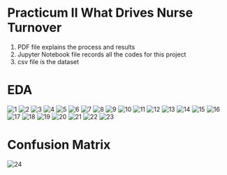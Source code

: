 # Practicum II What Drives Nurse Turnover

1. PDF file explains the process and results
2. Jupyter Notebook file records all the codes for this project
3. csv file is the dataset


# EDA
![1](https://user-images.githubusercontent.com/65145258/235403847-4d5bee63-5070-47d7-ad60-efb908515ca1.jpg)
![2](https://user-images.githubusercontent.com/65145258/235403851-f323c365-cc10-4bb3-9226-b5ce5ddd0955.jpg)
![3](https://user-images.githubusercontent.com/65145258/235403853-a224a55b-d698-476b-8d6a-6348fea08236.jpg)
![4](https://user-images.githubusercontent.com/65145258/235403855-af3dc313-1bcc-41cb-aa04-a0bbe06503f2.jpg)
![5](https://user-images.githubusercontent.com/65145258/235403856-55c43089-2cd8-4e1b-83fb-0d99bd05366a.jpg)
![6](https://user-images.githubusercontent.com/65145258/235403857-e108d834-6235-4e18-acec-1e4372877cdc.jpg)
![7](https://user-images.githubusercontent.com/65145258/235403859-f42db368-1a73-4e8b-8972-4481ad47866f.jpg)
![8](https://user-images.githubusercontent.com/65145258/235403860-05f1e987-f63b-480b-b69c-c77dd8a1f990.jpg)
![9](https://user-images.githubusercontent.com/65145258/235403861-9503903a-39e5-413e-a8db-b3811d3d37e6.jpg)
![10](https://user-images.githubusercontent.com/65145258/235403863-2df35b08-cff9-4d5f-a7ef-07d1505362b9.jpg)
![11](https://user-images.githubusercontent.com/65145258/235403865-42f1f4f7-4779-41d9-8794-25e4ac3c7ffc.jpg)
![12](https://user-images.githubusercontent.com/65145258/235403866-775a0667-95c5-4e48-b18d-d865fa10bae3.jpg)
![13](https://user-images.githubusercontent.com/65145258/235403868-45c7d2c0-27c5-4236-bdc6-d10dc2c39055.jpg)
![14](https://user-images.githubusercontent.com/65145258/235403869-82121684-2abe-4737-b9eb-122720ece01e.jpg)
![15](https://user-images.githubusercontent.com/65145258/235403871-e9de314f-66ab-416d-9fc8-4ff603599fcb.jpg)
![16](https://user-images.githubusercontent.com/65145258/235403872-1e14a20e-68c3-4185-92c6-363dc2d84471.jpg)
![17](https://user-images.githubusercontent.com/65145258/235403874-37f577be-5164-4c4a-a86e-79a8f5fdfac5.jpg)
![18](https://user-images.githubusercontent.com/65145258/235403875-6aaef85d-0b8e-4a74-8a16-2f6c52458d69.jpg)
![19](https://user-images.githubusercontent.com/65145258/235403877-4a460e24-9b50-4365-8cc4-61741fd6b91b.jpg)
![20](https://user-images.githubusercontent.com/65145258/235403879-a0307b19-8229-46bb-aac4-50da4402f2f5.jpg)
![21](https://user-images.githubusercontent.com/65145258/235403881-30c1cccf-7cb0-4bcc-8b47-1aeb0379aef7.jpg)
![22](https://user-images.githubusercontent.com/65145258/235403883-a4b44617-a566-4e9f-a0e1-6fa55948a590.jpg)
![23](https://user-images.githubusercontent.com/65145258/235403884-89950313-3409-43ec-8d55-6c2b8f283666.jpg)

# Confusion Matrix
![24](https://user-images.githubusercontent.com/65145258/235403886-3df28292-22dc-450e-8950-204d5da3bce7.jpg)
